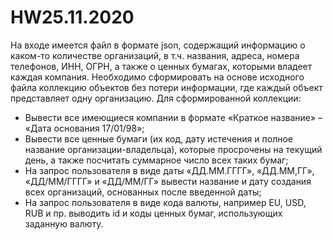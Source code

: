 # HW25.11.2020
На входе имеется файл в формате json, содержащий информацию о каком-то количестве организаций, в т.ч. названия, адреса, номера телефонов, ИНН, ОГРН, а также о ценных бумагах, которыми владеет каждая компания.
Необходимо сформировать на основе исходного файла коллекцию объектов без потери информации, где каждый объект представляет одну организацию.
Для сформированной коллекции:
- Вывести все имеющиеся компании в формате «Краткое название» – «Дата основания 17/01/98»;
- Вывести все ценные бумаги (их код, дату истечения и полное название организации-владельца), которые просрочены на текущий день, а также посчитать суммарное число всех таких бумаг;
- На запрос пользователя в виде даты «ДД.ММ.ГГГГ», «ДД.ММ,ГГ», «ДД/ММ/ГГГГ» и «ДД/ММ/ГГ» вывести название и дату создания всех организаций, основанных после введенной даты;
- На запрос пользователя в виде кода валюты, например EU, USD, RUB и пр. выводить id и коды ценных бумаг, использующих заданную валюту.